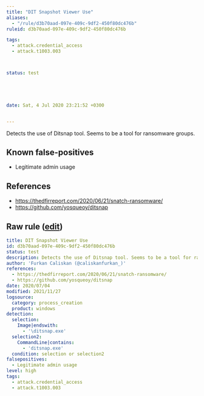 ```yaml
---
title: "DIT Snapshot Viewer Use"
aliases:
  - "/rule/d3b70aad-097e-409c-9df2-450f80dc476b"
ruleid: d3b70aad-097e-409c-9df2-450f80dc476b

tags:
  - attack.credential_access
  - attack.t1003.003



status: test





date: Sat, 4 Jul 2020 23:21:52 +0300


---
```


Detects the use of Ditsnap tool. Seems to be a tool for ransomware groups.

<!--more-->


## Known false-positives

* Legitimate admin usage



## References

* https://thedfirreport.com/2020/06/21/snatch-ransomware/
* https://github.com/yosqueoy/ditsnap


## Raw rule ([edit](https://github.com/SigmaHQ/sigma/edit/master/rules/windows/process_creation/proc_creation_win_susp_ditsnap.yml))
```yaml
title: DIT Snapshot Viewer Use
id: d3b70aad-097e-409c-9df2-450f80dc476b
status: test
description: Detects the use of Ditsnap tool. Seems to be a tool for ransomware groups.
author: 'Furkan Caliskan (@caliskanfurkan_)'
references:
  - https://thedfirreport.com/2020/06/21/snatch-ransomware/
  - https://github.com/yosqueoy/ditsnap
date: 2020/07/04
modified: 2021/11/27
logsource:
  category: process_creation
  product: windows
detection:
  selection:
    Image|endswith:
      - '\ditsnap.exe'
  selection2:
    CommandLine|contains:
      - 'ditsnap.exe'
  condition: selection or selection2
falsepositives:
  - Legitimate admin usage
level: high
tags:
  - attack.credential_access
  - attack.t1003.003

```
